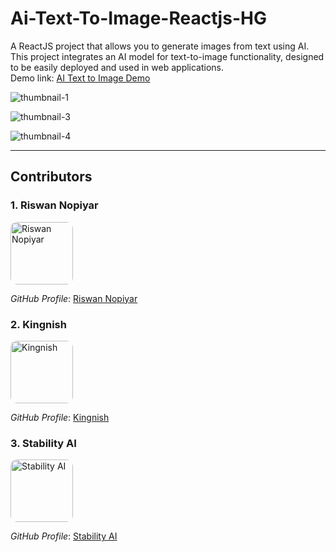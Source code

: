 # Ai-Text-To-Image-Reactjs-HG

A ReactJS project that allows you to generate images from text using AI. This project integrates an AI model for text-to-image functionality, designed to be easily deployed and used in web applications.
<br>
Demo link: <a href="https://riswan-nopiyar.github.io/Ai-Text-To-Image-Reactjs-HG/" target="_blank">AI Text to Image Demo</a>


![thumbnail-1](https://github.com/user-attachments/assets/d5e05289-1fbf-4778-a9eb-549149b2f230)

![thumbnail-3](https://github.com/user-attachments/assets/0c819e0a-16f1-4bdc-877d-ceb610481db5)

![thumbnail-4](https://github.com/user-attachments/assets/5a9fad94-2442-47b2-8d26-26eecd064948)

---

## Contributors

### 1. **Riswan Nopiyar**
<img src="https://avatars.githubusercontent.com/u/103617674?v=4" alt="Riswan Nopiyar" width="100" height="100" style="border-radius: 10px;">

*GitHub Profile*: [Riswan Nopiyar](https://github.com/Riswan-Nopiyar)

### 2. **Kingnish**
<img src="https://avatars.githubusercontent.com/u/167524748?v=4" alt="Kingnish" width="100" height="100" style="border-radius: 10px;">

*GitHub Profile*: [Kingnish](https://github.com/kingnish24)

### 3. **Stability AI**
<img src="https://avatars.githubusercontent.com/u/100950301?s=200&v=4" alt="Stability AI" width="100" height="100" style="border-radius: 10px;">

*GitHub Profile*: [Stability AI](https://github.com/Stability-AI)
